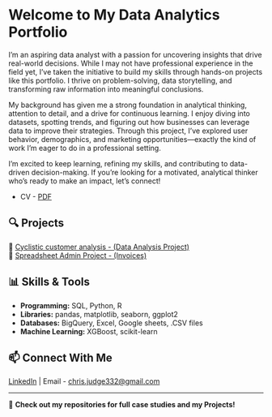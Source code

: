 # Welcome to My Data Analytics Portfolio  

I’m an aspiring data analyst with a passion for uncovering insights that drive real-world decisions. While I may not have professional experience in the field yet, I’ve taken the initiative to build my skills through hands-on projects like this portfolio. I thrive on problem-solving, data storytelling, and transforming raw information into meaningful conclusions.

My background has given me a strong foundation in analytical thinking, attention to detail, and a drive for continuous learning. I enjoy diving into datasets, spotting trends, and figuring out how businesses can leverage data to improve their strategies. Through this project, I’ve explored user behavior, demographics, and marketing opportunities—exactly the kind of work I’m eager to do in a professional setting.

I’m excited to keep learning, refining my skills, and contributing to data-driven decision-making. If you’re looking for a motivated, analytical thinker who’s ready to make an impact, let’s connect!
- CV - [PDF]()

## 🔍 Projects
📌 [Cyclistic customer analysis - (Data Analysis Project)](https://github.com/ChristianJudge/Cyclistic_Analysis/README.md)  
📌 [Spreadsheet Admin Project - (Invoices)](https://github.com/ChristianJudge/spreadsheet-practice)  


## 📊 Skills & Tools  
- **Programming:** SQL, Python, R  
- **Libraries:** pandas, matplotlib, seaborn, ggplot2  
- **Databases:** BigQuery, Excel, Google sheets, .CSV files
- **Machine Learning:** XGBoost, scikit-learn  

## 📫 Connect With Me  
[LinkedIn](https://www.linkedin.com/in/christian-judge-3282432b0/) | Email - chris.judge332@gmail.com 

---
  
🚀 **Check out my repositories for full case studies and my Projects!**

